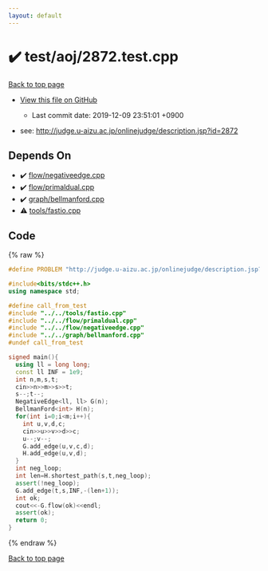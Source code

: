 ```yaml
---
layout: default
---
```


<!-- mathjax config similar to math.stackexchange -->
<script type="text/javascript" async
  src="https://cdnjs.cloudflare.com/ajax/libs/mathjax/2.7.5/MathJax.js?config=TeX-MML-AM_CHTML">
</script>
<script type="text/x-mathjax-config">
  MathJax.Hub.Config({
    TeX: { equationNumbers: { autoNumber: "AMS" }},
    tex2jax: {
      inlineMath: [ ['$','$'] ],
      processEscapes: true
    },
    "HTML-CSS": { matchFontHeight: false },
    displayAlign: "left",
    displayIndent: "2em"
  });
</script>

<script type="text/javascript" src="https://cdnjs.cloudflare.com/ajax/libs/jquery/3.4.1/jquery.min.js"></script>
<script src="https://cdn.jsdelivr.net/npm/jquery-balloon-js@1.1.2/jquery.balloon.min.js" integrity="sha256-ZEYs9VrgAeNuPvs15E39OsyOJaIkXEEt10fzxJ20+2I=" crossorigin="anonymous"></script>
<script type="text/javascript" src="../../../assets/js/copy-button.js"></script>
<link rel="stylesheet" href="../../../assets/css/copy-button.css" />


# :heavy_check_mark: test/aoj/2872.test.cpp
<a href="../../../index.html">Back to top page</a>

* <a href="{{ site.github.repository_url }}/blob/master/test/aoj/2872.test.cpp">View this file on GitHub</a>
    - Last commit date: 2019-12-09 23:51:01 +0900


* see: <a href="http://judge.u-aizu.ac.jp/onlinejudge/description.jsp?id=2872">http://judge.u-aizu.ac.jp/onlinejudge/description.jsp?id=2872</a>


## Depends On
* :heavy_check_mark: <a href="../../../library/flow/negativeedge.cpp.html">flow/negativeedge.cpp</a>
* :heavy_check_mark: <a href="../../../library/flow/primaldual.cpp.html">flow/primaldual.cpp</a>
* :heavy_check_mark: <a href="../../../library/graph/bellmanford.cpp.html">graph/bellmanford.cpp</a>
* :warning: <a href="../../../library/tools/fastio.cpp.html">tools/fastio.cpp</a>


## Code
{% raw %}
```cpp
#define PROBLEM "http://judge.u-aizu.ac.jp/onlinejudge/description.jsp?id=2872"

#include<bits/stdc++.h>
using namespace std;

#define call_from_test
#include "../../tools/fastio.cpp"
#include "../../flow/primaldual.cpp"
#include "../../flow/negativeedge.cpp"
#include "../../graph/bellmanford.cpp"
#undef call_from_test

signed main(){
  using ll = long long;
  const ll INF = 1e9;
  int n,m,s,t;
  cin>>n>>m>>s>>t;
  s--;t--;
  NegativeEdge<ll, ll> G(n);
  BellmanFord<int> H(n);
  for(int i=0;i<m;i++){
    int u,v,d,c;
    cin>>u>>v>>d>>c;
    u--;v--;
    G.add_edge(u,v,c,d);
    H.add_edge(u,v,d);
  }
  int neg_loop;
  int len=H.shortest_path(s,t,neg_loop);
  assert(!neg_loop);
  G.add_edge(t,s,INF,-(len+1));
  int ok;
  cout<<-G.flow(ok)<<endl;
  assert(ok);
  return 0;
}

```
{% endraw %}

<a href="../../../index.html">Back to top page</a>

